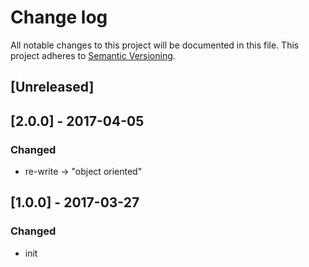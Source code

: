 # Change log
All notable changes to this project will be documented in this file.
This project adheres to [Semantic Versioning](http://semver.org/).

## [Unreleased]

## [2.0.0] - 2017-04-05
### Changed
- re-write -> "object oriented"

## [1.0.0] - 2017-03-27
### Changed
- init 

